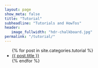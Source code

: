 ```yaml
---
layout: page
show_meta: false
title: "Tutorial"
subheadline: "Tutorials and HowTos"
header:
   image_fullwidth: "hdr-chalkboard.jpg"
permalink: "/tutorial/"
---
```

<ul>
    {% for post in site.categories.tutorial %}
    <li><a href="{{ site.url }}{{ site.baseurl }}{{ post.url }}">{{ post.title }}</a></li>
    {% endfor %}
</ul>

